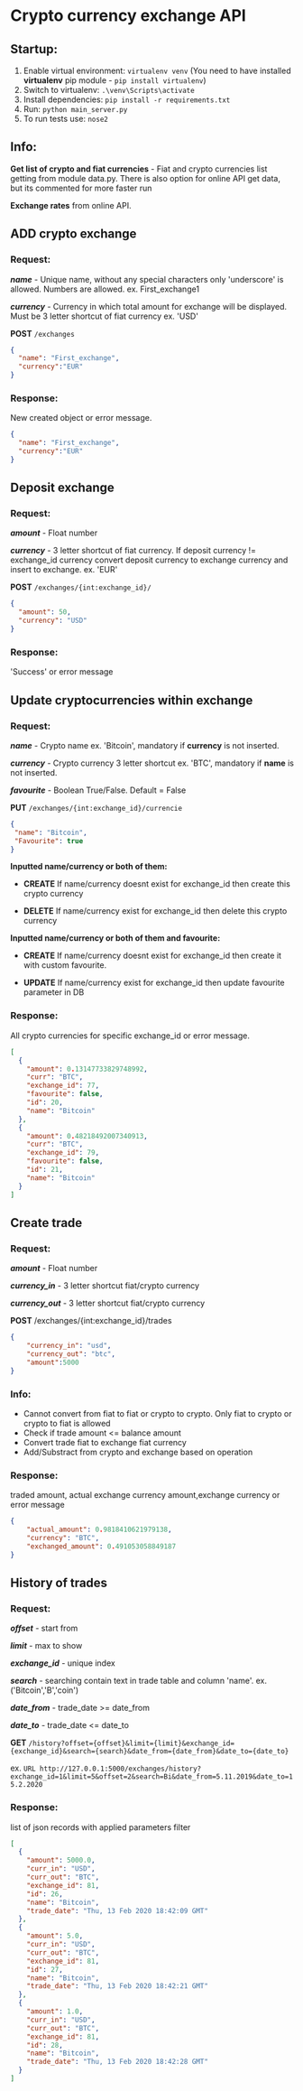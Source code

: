 # Crypto currency exchange API

## Startup:

1. Enable virtual environment: `virtualenv venv` (You need to have installed **virtualenv** pip module - `pip install virtualenv`)
2. Switch to virtualenv: `.\venv\Scripts\activate`
3. Install dependencies: `pip install -r requirements.txt`
4. Run: `python main_server.py`
5. To run tests use: `nose2`

## Info:
**Get list of crypto and fiat currencies** - Fiat and crypto currencies list getting from module data.py. There is also option for online API get data, but its commented for more faster run 

**Exchange rates** from online API.

## ADD crypto exchange
### Request:

**_name_** - Unique name, without any special characters only 'underscore' is allowed. Numbers are allowed. ex. First_exchange1

**_currency_** - Currency in which total amount for exchange will be displayed. Must be 3 letter shortcut of fiat currency ex. 'USD'

**POST** `/exchanges`
```json 
{
  "name": "First_exchange",
  "currency":"EUR" 
}
```

### Response:
New created object or error message. 
```json 
{
  "name": "First_exchange",
  "currency":"EUR"
}
```

## Deposit exchange
### Request:

**_amount_** - Float number

**_currency_** - 3 letter shortcut of fiat currency. If deposit currency != exchange_id currency convert deposit currency to exchange currency and insert to exchange. ex. 'EUR'     

**POST** `/exchanges/{int:exchange_id}/`
```json
{
  "amount": 50,
  "currency": "USD"
} 
```

### Response:
'Success' or error message


## Update cryptocurrencies within exchange
### Request:

**_name_** - Crypto name ex. 'Bitcoin', mandatory if **currency** is not inserted.

**_currency_** - Crypto currency 3 letter shortcut ex. 'BTC', mandatory if **name** is not inserted.

**_favourite_** - Boolean True/False. Default = False

**PUT** `/exchanges/{int:exchange_id}/currencie`
 ```json
{
  "name": "Bitcoin",
  "Favourite": true
} 
```

**Inputted name/currency or both of them:** 

- **CREATE** If name/currency doesnt exist for exchange_id then create this crypto currency

- **DELETE** If name/currency exist for exchange_id then delete this crypto currency

**Inputted name/currency or both of them and favourite:**

- **CREATE** If name/currency doesnt exist for exchange_id then create it with custom favourite.

- **UPDATE** If name/currency exist for exchange_id then update favourite parameter in DB

### Response:
All crypto currencies for specific exchange_id or error message.

```json 
[
  {
    "amount": 0.13147733829748992,
    "curr": "BTC",
    "exchange_id": 77,
    "favourite": false,
    "id": 20,
    "name": "Bitcoin"
  },
  {
    "amount": 0.48218492007340913,
    "curr": "BTC",
    "exchange_id": 79,
    "favourite": false,
    "id": 21,
    "name": "Bitcoin"
  }
]
```

## Create trade
### Request:

**_amount_** - Float number

**_currency_in_** - 3 letter shortcut fiat/crypto currency

**_currency_out_** - 3 letter shortcut fiat/crypto currency 

**POST** /exchanges/{int:exchange_id}/trades
```json 
{
	"currency_in": "usd",
	"currency_out": "btc",
	"amount":5000
}
```

### Info:
- Cannot convert from fiat to fiat or crypto to crypto. Only fiat to crypto or crypto to fiat is allowed
- Check if trade amount <= balance amount
- Convert trade fiat to exchange fiat currency
- Add/Substract from crypto and exchange based on operation

### Response:
traded amount, actual exchange currency amount,exchange currency or error message

```json 
{
    "actual_amount": 0.9818410621979138,
    "currency": "BTC",
    "exchanged_amount": 0.491053058849187
}
```

## History of trades
### Request:
**_offset_** - start from

**_limit_** - max to show

**_exchange_id_** - unique index

**_search_** - searching contain text in trade table and column 'name'. ex. ('Bitcoin','B','coin')

**_date_from_** - trade_date >= date_from

**_date_to_**  - trade_date <= date_to

**GET** `/history?offset={offset}&limit={limit}&exchange_id={exchange_id}&search={search}&date_from={date_from}&date_to={date_to}`

ex. ```URL http://127.0.0.1:5000/exchanges/history?exchange_id=1&limit=5&offset=2&search=Bi&date_from=5.11.2019&date_to=15.2.2020```

### Response:
list of json records with applied parameters filter

```json  
[
  {
    "amount": 5000.0,
    "curr_in": "USD",
    "curr_out": "BTC",
    "exchange_id": 81,
    "id": 26,
    "name": "Bitcoin",
    "trade_date": "Thu, 13 Feb 2020 18:42:09 GMT"
  },
  {
    "amount": 5.0,
    "curr_in": "USD",
    "curr_out": "BTC",
    "exchange_id": 81,
    "id": 27,
    "name": "Bitcoin",
    "trade_date": "Thu, 13 Feb 2020 18:42:21 GMT"
  },
  {
    "amount": 1.0,
    "curr_in": "USD",
    "curr_out": "BTC",
    "exchange_id": 81,
    "id": 28,
    "name": "Bitcoin",
    "trade_date": "Thu, 13 Feb 2020 18:42:28 GMT"
  }
]
```
